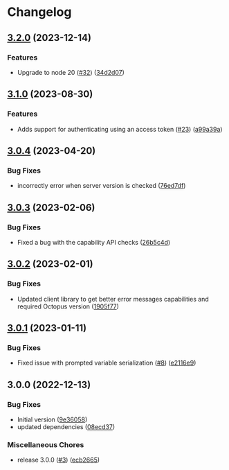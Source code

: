 # Changelog

## [3.2.0](https://github.com/OctopusDeploy/deploy-release-action/compare/v3.1.0...v3.2.0) (2023-12-14)


### Features

* Upgrade to node 20 ([#32](https://github.com/OctopusDeploy/deploy-release-action/issues/32)) ([34d2d07](https://github.com/OctopusDeploy/deploy-release-action/commit/34d2d073dfc45d3b4f95b5ed88cee1c1e177ed34))

## [3.1.0](https://github.com/OctopusDeploy/deploy-release-action/compare/v3.0.4...v3.1.0) (2023-08-30)


### Features

* Adds support for authenticating using an access token ([#23](https://github.com/OctopusDeploy/deploy-release-action/issues/23)) ([a99a39a](https://github.com/OctopusDeploy/deploy-release-action/commit/a99a39ad8abf0da6e74e22ef75988ec168041845))

## [3.0.4](https://github.com/OctopusDeploy/deploy-release-action/compare/v3.0.3...v3.0.4) (2023-04-20)


### Bug Fixes

* incorrectly error when server version is checked ([76ed7df](https://github.com/OctopusDeploy/deploy-release-action/commit/76ed7dfe25024405384d225daee3eea067b70c05))

## [3.0.3](https://github.com/OctopusDeploy/deploy-release-action/compare/v3.0.2...v3.0.3) (2023-02-06)


### Bug Fixes

* Fixed a bug with the capability API checks ([26b5c4d](https://github.com/OctopusDeploy/deploy-release-action/commit/26b5c4de848307dfa24784e283bda428ebd597da))

## [3.0.2](https://github.com/OctopusDeploy/deploy-release-action/compare/v3.0.1...v3.0.2) (2023-02-01)


### Bug Fixes

* Updated client library to get better error messages capabilities and required Octopus version ([1905f77](https://github.com/OctopusDeploy/deploy-release-action/commit/1905f77b1964d8c7437a83174c471f0949135b10))

## [3.0.1](https://github.com/OctopusDeploy/deploy-release-action/compare/v3.0.0...v3.0.1) (2023-01-11)


### Bug Fixes

* Fixed issue with prompted variable serialization ([#8](https://github.com/OctopusDeploy/deploy-release-action/issues/8)) ([e2116e9](https://github.com/OctopusDeploy/deploy-release-action/commit/e2116e9989820fe263e8481da9ffeb0dcb8c2bf1))

## 3.0.0 (2022-12-13)


### Bug Fixes

* Initial version ([9e36058](https://github.com/OctopusDeploy/deploy-release-action/commit/9e36058b5eb8bd9bdd51fcf39212d86602c20c91))
* updated dependencies ([08ecd37](https://github.com/OctopusDeploy/deploy-release-action/commit/08ecd37c7c338842dec343d0067ec042c479ce1a))


### Miscellaneous Chores

* release 3.0.0 ([#3](https://github.com/OctopusDeploy/deploy-release-action/issues/3)) ([ecb2665](https://github.com/OctopusDeploy/deploy-release-action/commit/ecb2665320fafc27bebeccaf04fb8b55ccd7ca93))
